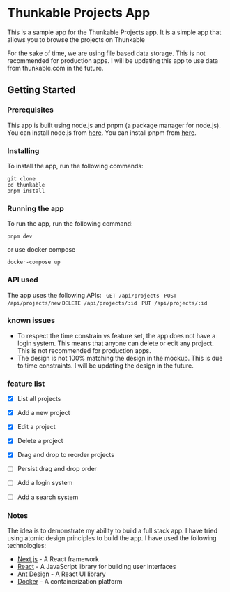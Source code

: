 # Thunkable Projects App

This is a sample app for the Thunkable Projects app. It is a simple app that allows you to browse the projects on Thunkable 

For the sake of time, we are using file based data storage. This is not recommended for production apps. I will be updating this app to use data from thunkable.com in the future.

## Getting Started

### Prerequisites

This app is built using node.js and pnpm (a package manager for node.js). You can install node.js from [here](https://nodejs.org/en/). You can install pnpm from [here](https://pnpm.js.org/en/installation).

### Installing

To install the app, run the following commands:

```
git clone
cd thunkable
pnpm install
```

### Running the app

To run the app, run the following command:

```
pnpm dev
```

or use docker compose 

```
docker-compose up
```

### API used 

The app uses the following APIs:
``` GET /api/projects```
``` POST /api/projects/new``` 
``` DELETE /api/projects/:id ```
``` PUT /api/projects/:id```



### known issues

- To respect the time constrain vs feature set, the app does not have a login system. This means that anyone can delete or edit any project. This is not recommended for production apps.
- The design is not 100% matching the design in the mockup. This is due to time constraints. I will be updating the design in the future.

### feature list

- [x] List all projects
- [x] Add a new project
- [x] Edit a project
- [x] Delete a project
- [x] Drag and drop to reorder projects
- [ ] Persist drag and drop order
- [ ] Add a login system
- [ ] Add a search system


### Notes

The idea is to demonstrate my ability to build a full stack app. I have tried using atomic design principles to build the app. I have used the following technologies:

- [Next.js](https://nextjs.org/) - A React framework
- [React](https://reactjs.org/) - A JavaScript library for building user interfaces
- [Ant Design](https://ant.design/) - A React UI library
- [Docker](https://www.docker.com/) - A containerization platform
